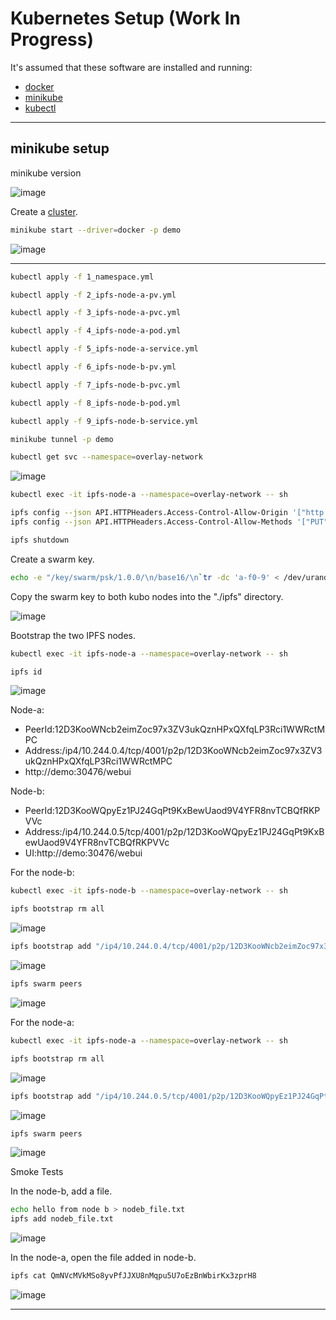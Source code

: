 # Kubernetes Setup (Work In Progress)
It's assumed that these software are installed and running:

<ul>
  <li><a href="https://docs.docker.com/engine/install/ubuntu/" target="_blank">docker</a></li>
  <li><a href="https://minikube.sigs.k8s.io/docs/start/" target="_blank">minikube</a></li>
  <li><a href="https://kubernetes.io/docs/tasks/tools/install-kubectl-linux/" target="_blank">kubectl</a></li>
</ul>
<hr>

## minikube setup

minikube version

![image](https://user-images.githubusercontent.com/76512851/222912565-1742b8a7-2b23-45f2-9007-bb1ade990be1.png)

Create a [cluster](https://minikube.sigs.k8s.io/docs/commands/profile/).
```bash
minikube start --driver=docker -p demo
```
![image](https://user-images.githubusercontent.com/76512851/222913292-c33b7a20-b00f-49f8-a8df-3bca70837d51.png)

<hr>

```bash
kubectl apply -f 1_namespace.yml
```

```bash
kubectl apply -f 2_ipfs-node-a-pv.yml
```

```bash
kubectl apply -f 3_ipfs-node-a-pvc.yml
```

```bash
kubectl apply -f 4_ipfs-node-a-pod.yml
```

```bash
kubectl apply -f 5_ipfs-node-a-service.yml
```

```bash
kubectl apply -f 6_ipfs-node-b-pv.yml

```

```bash
kubectl apply -f 7_ipfs-node-b-pvc.yml

```

```bash
kubectl apply -f 8_ipfs-node-b-pod.yml
```

```bash
kubectl apply -f 9_ipfs-node-b-service.yml
```

```bash
minikube tunnel -p demo
```

```bash
kubectl get svc --namespace=overlay-network
```

![image](https://user-images.githubusercontent.com/76512851/232242406-bc796349-c4e3-44d4-a760-6978c68be56a.png)

```bash
kubectl exec -it ipfs-node-a --namespace=overlay-network -- sh
```

```bash
ipfs config --json API.HTTPHeaders.Access-Control-Allow-Origin '["http://demo:30385", "http://localhost:3000", "http://127.0.0.1:5001", "https://webui.ipfs.io"]'
ipfs config --json API.HTTPHeaders.Access-Control-Allow-Methods '["PUT", "POST"]'
```

```bash
ipfs shutdown
```

Create a swarm key.

```bash
echo -e "/key/swarm/psk/1.0.0/\n/base16/\n`tr -dc 'a-f0-9' < /dev/urandom | head -c64`" > swarm.key
```

Copy the swarm key to both kubo nodes into the "./ipfs" directory.

![image](https://user-images.githubusercontent.com/76512851/232326721-590c47ed-9b17-4190-abe2-d018a644b1ba.png)


Bootstrap the two IPFS nodes.

```bash
kubectl exec -it ipfs-node-a --namespace=overlay-network -- sh
```

```bash
ipfs id
```

![image](https://user-images.githubusercontent.com/76512851/232327266-9c5bea85-d3e4-4623-ab5a-75fe48f011b7.png)

Node-a:
<ul>
  <li>PeerId:12D3KooWNcb2eimZoc97x3ZV3ukQznHPxQXfqLP3Rci1WWRctMPC</li>
  <li>Address:/ip4/10.244.0.4/tcp/4001/p2p/12D3KooWNcb2eimZoc97x3ZV3ukQznHPxQXfqLP3Rci1WWRctMPC</li>
  <li>http://demo:30476/webui</li>
</ul>

Node-b:
<ul>
  <li>PeerId:12D3KooWQpyEz1PJ24GqPt9KxBewUaod9V4YFR8nvTCBQfRKPVVc</li>
  <li>Address:/ip4/10.244.0.5/tcp/4001/p2p/12D3KooWQpyEz1PJ24GqPt9KxBewUaod9V4YFR8nvTCBQfRKPVVc</li>
  <li>UI:http://demo:30476/webui</li>
</ul>

For the node-b:

```bash
kubectl exec -it ipfs-node-b --namespace=overlay-network -- sh
```

```bash
ipfs bootstrap rm all 
```

![image](https://user-images.githubusercontent.com/76512851/232328993-b655c567-36b8-4acd-838c-998d0730937c.png)

```bash
ipfs bootstrap add "/ip4/10.244.0.4/tcp/4001/p2p/12D3KooWNcb2eimZoc97x3ZV3ukQznHPxQXfqLP3Rci1WWRctMPC"
```

![image](https://user-images.githubusercontent.com/76512851/232329079-bbd20030-43d6-4875-a38e-0801998589dd.png)

```bash
ipfs swarm peers
```

![image](https://user-images.githubusercontent.com/76512851/232330410-65fa9b32-cc0c-4545-bb46-8d8c1ee26b85.png)

For the node-a:

```bash
kubectl exec -it ipfs-node-a --namespace=overlay-network -- sh
```

```bash
ipfs bootstrap rm all 
```

![image](https://user-images.githubusercontent.com/76512851/232328993-b655c567-36b8-4acd-838c-998d0730937c.png)

```bash
ipfs bootstrap add "/ip4/10.244.0.5/tcp/4001/p2p/12D3KooWQpyEz1PJ24GqPt9KxBewUaod9V4YFR8nvTCBQfRKPVVc"
```
![image](https://user-images.githubusercontent.com/76512851/232329420-082bb63f-ce08-4f4e-864b-f7298ccdea94.png)

```bash
ipfs swarm peers
```

![image](https://user-images.githubusercontent.com/76512851/232330338-968b2858-a046-45b7-91da-27c15de129fc.png)

Smoke Tests

In the node-b, add a file.

```bash
echo hello from node b > nodeb_file.txt
ipfs add nodeb_file.txt
```

![image](https://user-images.githubusercontent.com/76512851/232331654-1062808b-f1d1-401a-9a7f-159eafbd44a3.png)

In the node-a, open the file added in node-b.

```bash
ipfs cat QmNVcMVkMSo8yvPfJJXU8nMqpu5U7oEzBnWbirKx3zprH8
```

![image](https://user-images.githubusercontent.com/76512851/232331785-5dac16cd-3152-4837-94bc-5dee8cb2985e.png)

<hr>


